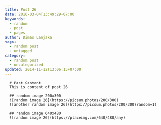```yaml
---
title: Post 26
date: 2016-03-04T13:49:29+07:00
keywords:
  - random
  - post
  - pages
author: Dimas Lanjaka
tags:
  - random post
  - untagged
category:
  - random post
  - uncategorized
updated: 2014-11-12T13:06:15+07:00
---
```


      # Post Content
      This is content of post 26

      ## random image 200x300
      ![random image 26](https://picsum.photos/200/300)
      ![another random image 26](https://picsum.photos/200/300?random=1)

      ## random image 640x480
      ![random image 26](https://placeimg.com/640/480/any)
      